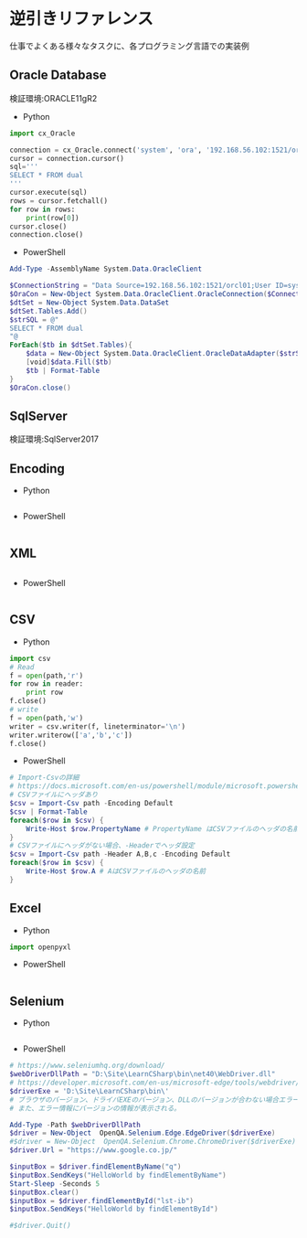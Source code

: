 ﻿# 逆引きリファレンス #

仕事でよくある様々なタスクに、各プログラミング言語での実装例

## Oracle Database ##

検証環境:ORACLE11gR2

* Python

~~~python
import cx_Oracle

connection = cx_Oracle.connect('system', 'ora', '192.168.56.102:1521/orcl01')
cursor = connection.cursor()
sql='''
SELECT * FROM dual
'''
cursor.execute(sql)
rows = cursor.fetchall()
for row in rows:
    print(row[0])
cursor.close()
connection.close()
~~~

* PowerShell

~~~powershell
Add-Type -AssemblyName System.Data.OracleClient

$ConnectionString = "Data Source=192.168.56.102:1521/orcl01;User ID=system;Password=ora;Integrated Security=false;"
$OraCon = New-Object System.Data.OracleClient.OracleConnection($ConnectionString)
$dtSet = New-Object System.Data.DataSet
$dtSet.Tables.Add()
$strSQL = @"
SELECT * FROM dual
"@
ForEach($tb in $dtSet.Tables){
    $data = New-Object System.Data.OracleClient.OracleDataAdapter($strSQL, $OraCon)
    [void]$data.Fill($tb)
    $tb | Format-Table
}
$OraCon.close()
~~~

## SqlServer ##

検証環境:SqlServer2017

## Encoding ##

* Python

~~~python

~~~

* PowerShell

~~~powershell

~~~

## XML ##

~~~python

~~~

* PowerShell

~~~powershell

~~~

## CSV ##

* Python

~~~python
import csv
# Read
f = open(path,'r')
for row in reader:
    print row
f.close()
# write
f = open(path,'w')
writer = csv.writer(f, lineterminator='\n')
writer.writerow(['a','b','c'])
f.close()
~~~

* PowerShell

~~~powershell
# Import-Csvの詳細
# https://docs.microsoft.com/en-us/powershell/module/microsoft.powershell.utility/import-csv?view=powershell-6
# CSVファイルにヘッダあり
$csv = Import-Csv path -Encoding Default
$csv | Format-Table
foreach($row in $csv) {
    Write-Host $row.PropertyName # PropertyName はCSVファイルのヘッダの名前
}
# CSVファイルにヘッダがない場合、-Headerでヘッダ設定
$csv = Import-Csv path -Header A,B,c -Encoding Default
foreach($row in $csv) {
    Write-Host $row.A # AはCSVファイルのヘッダの名前
}


~~~

## Excel ##

* Python

~~~python
import openpyxl

~~~

* PowerShell

~~~powershell

~~~

## Selenium ##

* Python

~~~python

~~~

* PowerShell

~~~powershell
# https://www.seleniumhq.org/download/
$webDriverDllPath = "D:\Site\LearnCSharp\bin\net40\WebDriver.dll" 
# https://developer.microsoft.com/en-us/microsoft-edge/tools/webdriver/
$driverExe = 'D:\Site\LearnCSharp\bin\'
# ブラウザのバージョン、ドライバEXEのバージョン、DLLのバージョンが合わない場合エラーになる。
# また、エラー情報にバージョンの情報が表示される。

Add-Type -Path $webDriverDllPath
$driver = New-Object  OpenQA.Selenium.Edge.EdgeDriver($driverExe)
#$driver = New-Object  OpenQA.Selenium.Chrome.ChromeDriver($driverExe)
$driver.Url = "https://www.google.co.jp/"

$inputBox = $driver.findElementByName("q")
$inputBox.SendKeys("HelloWorld by findElementByName")
Start-Sleep -Seconds 5
$inputBox.clear()
$inputBox = $driver.findElementById("lst-ib")
$inputBox.SendKeys("HelloWorld by findElementById")

#$driver.Quit()
~~~
